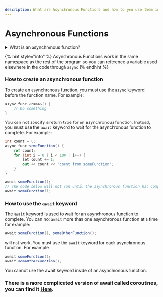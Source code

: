 ```yaml
---
description: What are Asynchronous Functions and how to you use them in Versace.
---
```


# Asynchronous Functions

<details>

<summary>What is an asynchronous function?</summary>

An asynchronous function is a function that runs in the background and does not block the main thread. This means that the main thread can continue to run while the asynchronous function is running. This is useful for tasks that take a long time to complete, such as downloading a file from the internet.

</details>

{% hint style="info" %}
Asynchronous Functions work in the same namespace as the rest of the program so you can reference a variable used elsewhere in the code through `async`
{% endhint %}

### How to create an asynchronous function

To create an asynchronous function, you must use the `async` keyword before the function name. For example:

```csharp
async func <name>() {
    // Do something
}
```

You can not specify a return type for an asynchronous function. Instead, you must use the `await` keyword to wait for the asynchronous function to complete. For example:

```csharp
int count = 0;
async func someFunction() {
    ref count;
    for (int i = 0 | i < 100 | i++) {
        let count += 1;
        out << count << "count from someFunction";
    } 
}

await someFunction();
// The code below will not run until the asynchronous function has completed
await someFunction();
```

### How to use the `await` keyword

The `await` keyword is used to wait for an asynchronous function to complete. You can not `await` more than one asynchronous function at a time for example:

```csharp
await someFunction(), someOtherFunction();
```

will not work. You must use the `await` keyword for each asynchronous function. For example:

```csharp
await someFunction();
await someOtherFunction();
```

You cannot use the await keyword inside of an asynchronous function.

### There is a more complicated version of await called coroutines, you can find it [Here](coroutines.md).
